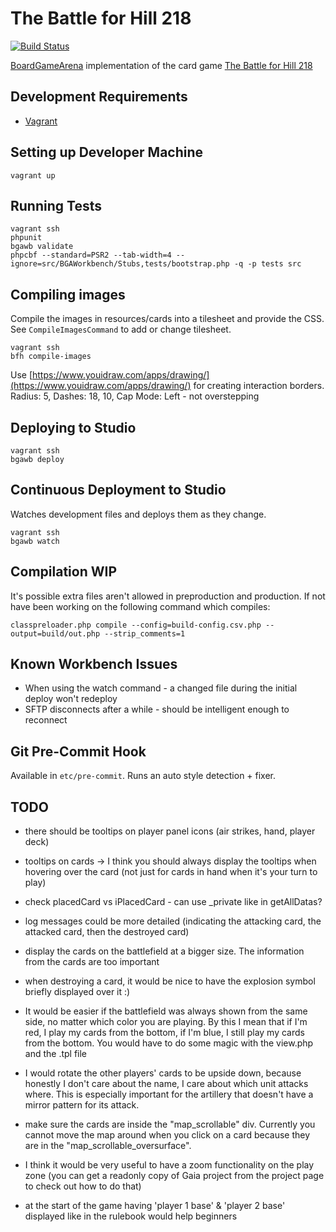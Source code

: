 # The Battle for Hill 218

[![Build Status](https://travis-ci.org/danielholmes/battle-for-hill-218.svg?branch=master)](https://travis-ci.org/danielholmes/battle-for-hill-218)

[BoardGameArena](https://boardgamearena.com/) implementation of the card game 
[The Battle for Hill 218](https://boardgamegeek.com/boardgame/32484/battle-hill-218)


## Development Requirements

 - [Vagrant](https://www.vagrantup.com/)


## Setting up Developer Machine

```
vagrant up
```


## Running Tests

```
vagrant ssh
phpunit
bgawb validate
phpcbf --standard=PSR2 --tab-width=4 --ignore=src/BGAWorkbench/Stubs,tests/bootstrap.php -q -p tests src
```


## Compiling images

Compile the images in resources/cards into a tilesheet and provide the CSS. See `CompileImagesCommand` to add or change 
tilesheet.

```
vagrant ssh
bfh compile-images
```

Use [https://www.youidraw.com/apps/drawing/](https://www.youidraw.com/apps/drawing/) for creating interaction borders.
Radius: 5, Dashes: 18, 10, Cap Mode: Left - not overstepping


## Deploying to Studio

```
vagrant ssh
bgawb deploy
```


## Continuous Deployment to Studio

Watches development files and deploys them as they change.

```
vagrant ssh
bgawb watch
```


## Compilation WIP

It's possible extra files aren't allowed in preproduction and production. If not have been working on the 
following command which compiles:

`classpreloader.php compile --config=build-config.csv.php --output=build/out.php --strip_comments=1`


## Known Workbench Issues

 - When using the watch command - a changed file during the initial deploy won't redeploy
 - SFTP disconnects after a while - should be intelligent enough to reconnect


## Git Pre-Commit Hook

Available in `etc/pre-commit`. Runs an auto style detection + fixer.


## TODO

 - there should be tooltips on player panel icons (air strikes, hand, player deck)
  
 - tooltips on cards -> I think you should always display the tooltips when hovering over the card (not just for cards 
   in hand when it's your turn to play)
   
 - check placedCard vs iPlacedCard - can use _private like in getAllDatas?

 - log messages could be more detailed (indicating the attacking card, the attacked card, then the destroyed card)
 
 - display the cards on the battlefield at a bigger size. The information from the cards are too important

 - when destroying a card, it would be nice to have the explosion symbol briefly displayed over it :)
  
 - It would be easier if the battlefield was always shown from the same side, no matter which color you are playing. By 
   this I mean that if I'm red, I play my cards from the bottom, if I'm blue, I still play my cards from the bottom. You 
   would have to do some magic with the view.php and the .tpl file

 - I would rotate the other players' cards to be upside down, because honestly I don't care about the name, I care about 
   which unit attacks where. This is especially important for the artillery that doesn't have a mirror pattern for its 
   attack.

 - make sure the cards are inside the "map_scrollable" div. Currently you cannot move the map around when you click on a 
   card because they are in the "map_scrollable_oversurface".

 - I think it would be very useful to have a zoom functionality on the play zone (you can get a readonly copy of Gaia 
   project from the project page to check out how to do that)
 
 - at the start of the game having 'player 1 base' & 'player 2 base' displayed like in the rulebook would help beginners
